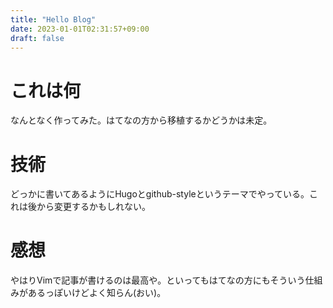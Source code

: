 ```yaml
---
title: "Hello Blog"
date: 2023-01-01T02:31:57+09:00
draft: false
---
```


# これは何

なんとなく作ってみた。はてなの方から移植するかどうかは未定。

<!--more-->

# 技術

どっかに書いてあるようにHugoとgithub-styleというテーマでやっている。これは後から変更するかもしれない。

# 感想

やはりVimで記事が書けるのは最高や。といってもはてなの方にもそういう仕組みがあるっぽいけどよく知らん(おい)。
